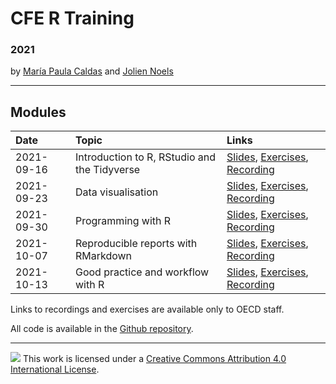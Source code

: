 # CFE R Training

### 2021

by [María Paula Caldas](mailto:mariapaula.caldas@oecd.org) and [Jolien Noels](mailto:jolien.noels@oecd.org)

------------------------------------------------------------------------

## Modules

<style>
colgroup {
  display: none;
}
</style>

| Date       | Topic                                        | Links                                                                                   |
|:-----------|:---------------------------------------------|:----------------------------------------------------------------------------------------|
| 2021-09-16 | Introduction to R, RStudio and the Tidyverse | [Slides][01_intro], [Exercises][e01_intro], [Recording][r01_intro]                      |
| 2021-09-23 | Data visualisation                           | [Slides][02_dataviz], [Exercises][e02_dataviz], [Recording][r02_dataviz]                |
| 2021-09-30 | Programming with R                           | [Slides][03_programming], [Exercises][e03_programming], [Recording][r03_programming]    |
| 2021-10-07 | Reproducible reports with RMarkdown          | [Slides][04_rmarkdown], [Exercises][e04_rmarkdown], [Recording][r04_rmarkdown]          |
| 2021-10-13 | Good practice and workflow with R            | [Slides][05_goodpractice], [Exercises][e05_goodpractice], [Recording][r05_goodpractice] |

Links to recordings and exercises are available only to OECD staff.

All code is available in the [Github repository][github]. 

[github]:          https://github.com/mpaulacaldas/cfe-r-training
[template]:        https://mpaulacaldas.github.io/cfe-r-training/00_template.html

[01_intro]:        https://mpaulacaldas.github.io/cfe-r-training/01_intro.html
[02_dataviz]:      https://mpaulacaldas.github.io/cfe-r-training/02_dataviz.html
[03_programming]:  https://mpaulacaldas.github.io/cfe-r-training/03_programming.html
[04_rmarkdown]:    https://mpaulacaldas.github.io/cfe-r-training/04_rmarkdown.html
[05_goodpractice]: https://mpaulacaldas.github.io/cfe-r-training/05_goodpractice.html

[r01_intro]:        https://oecd.sharepoint.com/:v:/t/2021-64QHR3/EQjBV9KdBydCrwASpE0wNqoBoqnuwyZeSzrMeT2Ih7NS6w?e=RbkcUT
[r02_dataviz]:      https://oecd.sharepoint.com/:v:/t/2021-64QHR3/EW0lvphTxFhHkrqXSCYX4UUBuxMSAJoWeCSlGoYSBCroZg?e=Vhh7xQ
[r03_programming]:  https://oecd.sharepoint.com/:v:/t/2021-64QHR3/EcW-Ar9AovhCmaSDzBZQQWEBJJwkM-dyz0GMF0gklzEtVQ?e=6bknjc
[r04_rmarkdown]:    https://oecd.sharepoint.com/:v:/t/2021-64QHR3/EcXic3zaP55Pirisc2M_bEYBKICgU0AIcLU3lIZV94d3xQ?e=jzBIWL
[r05_goodpractice]: https://oecd.sharepoint.com/:v:/t/2021-64QHR3/EUv5d0RITpVGtrzY3c5F2EYBNJvZWz793kl26iHmMUTmKw?e=nQcR8H

[e01_intro]:        https://oecd.sharepoint.com/:f:/t/2021-64QHR3/EtuUFS3EfZVBrn6CoEwRjaUBvOv3v5s17wUxMBCNvH_vEw?e=AWjLih
[e02_dataviz]:      https://oecd.sharepoint.com/:f:/t/2021-64QHR3/EhtZuciUC7VDrlY8NxDinRwBhSwzENa4J85yJbMkkmBFmw?e=LofAro
[e03_programming]:  https://oecd.sharepoint.com/:f:/t/2021-64QHR3/EmcVaQ_TVUtHkwujAXCw20ABSQkUsF9R9jEHhGN14ccAiA?e=mqjBmv
[e04_rmarkdown]:    https://oecd.sharepoint.com/:f:/t/2021-64QHR3/EjDS-x5nInhLmna0rWPbZckBJkd-QU4D9hzS4_4mBbSBSQ?e=cMO0yH
[e05_goodpractice]: https://oecd.sharepoint.com/:f:/t/2021-64QHR3/EjJe0Vc9_xNDhWgCp6Lgc3wBefehbCqDez8YvQ5q3mcjZA?e=1Zvpn6



------------------------------------------------------------------------

![](https://i.creativecommons.org/l/by/4.0/88x31.png) This work is licensed under a [Creative Commons Attribution 4.0 International License](https://creativecommons.org/licenses/by/4.0/).
